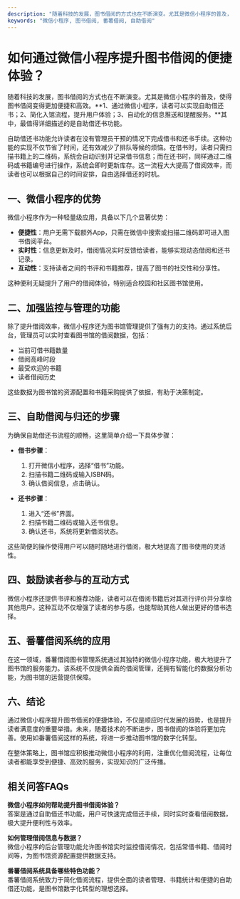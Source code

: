 ```yaml
---
description: "随着科技的发展，图书借阅的方式也在不断演变。尤其是微信小程序的普及，使得图书借阅变得更加便捷和高效。**1、通过微信小程序，读者可以实现自助借还书；2、简化入馆流程，提升用户体验；3、自动化的信息推送和提醒服务。**其中，最值得详细描述的是自助借还书功能。"
keywords: "微信小程序, 图书借阅, 番薯借阅, 自助借阅"
---
```

# 如何通过微信小程序提升图书借阅的便捷体验？

随着科技的发展，图书借阅的方式也在不断演变。尤其是微信小程序的普及，使得图书借阅变得更加便捷和高效。**1、通过微信小程序，读者可以实现自助借还书；2、简化入馆流程，提升用户体验；3、自动化的信息推送和提醒服务。**其中，最值得详细描述的是自助借还书功能。

自助借还书功能允许读者在没有管理员干预的情况下完成借书和还书手续。这种功能的实现不仅节省了时间，还有效减少了排队等候的烦恼。在借书时，读者只需扫描书籍上的二维码，系统会自动识别并记录借书信息；而在还书时，同样通过二维码或书籍编号进行操作，系统会即时更新库存。这一流程大大提高了借阅效率，而读者也可以根据自己的时间安排，自由选择借还的时机。

## **一、微信小程序的优势**

微信小程序作为一种轻量级应用，具备以下几个显著优势：

- **便捷性**：用户无需下载额外App，只需在微信中搜索或扫描二维码即可进入图书借阅平台。
- **实时性**：信息更新及时，借阅情况实时反馈给读者，能够实现动态借阅和还书记录。
- **互动性**：支持读者之间的书评和书籍推荐，提高了图书的社交性和分享性。

这种便利无疑提升了用户的借阅体验，特别适合校园和社区图书馆使用。

## **二、加强监控与管理的功能**

除了提升借阅效率，微信小程序还为图书馆管理提供了强有力的支持。通过系统后台，管理员可以实时查看图书馆的借阅数据，包括：

- 当前可借书籍数量
- 借阅高峰时段
- 最受欢迎的书籍
- 读者借阅历史

这些数据为图书馆的资源配置和书籍采购提供了依据，有助于决策制定。

## **三、自助借阅与归还的步骤**

为确保自助借还书流程的顺畅，这里简单介绍一下具体步骤：

- **借书步骤**：
  1. 打开微信小程序，选择“借书”功能。
  2. 扫描书籍二维码或输入ISBN码。
  3. 确认借阅信息，点击确认。

- **还书步骤**：
  1. 进入“还书”界面。
  2. 扫描书籍二维码或输入还书信息。
  3. 确认还书，系统将更新借阅状态。

这些简便的操作使得用户可以随时随地进行借阅，极大地提高了图书使用的灵活性。

## **四、鼓励读者参与的互动方式**

微信小程序还提供书评和推荐功能，读者可以在借阅书籍后对其进行评价并分享给其他用户。这种互动不仅增强了读者的参与感，也能帮助其他人做出更好的借书选择。

## **五、番薯借阅系统的应用**

在这一领域，番薯借阅图书管理系统通过其独特的微信小程序功能，极大地提升了图书馆的服务能力。该系统不仅提供全面的借阅管理，还拥有智能化的数据分析功能，为图书馆的运营提供保障。

## **六、结论**

通过微信小程序提升图书借阅的便捷体验，不仅是顺应时代发展的趋势，也是提升读者满意度的重要举措。未来，随着技术的不断进步，图书借阅的体验将更加完善。使用如番薯借阅这样的系统，将进一步推动图书馆的数字化转型。

在整体策略上，图书馆应积极推动微信小程序的利用，注重优化借阅流程，让每位读者都能享受到便捷、高效的服务，实现知识的广泛传播。

## 相关问答FAQs

**微信小程序如何帮助提升图书借阅体验？**  
答案是通过自助借还书功能，用户可快速完成借还手续，同时实时查看借阅数据，极大提升便利性与效率。

**如何管理借阅信息与数据？**  
微信小程序的后台管理功能允许图书馆实时监控借阅情况，包括常借书籍、借阅时间等，为图书馆资源配置提供数据支持。

**番薯借阅系统具备哪些特色功能？**  
番薯借阅系统致力于简化借阅流程，提供全面的读者管理、书籍统计和便捷的自助借还功能，是图书馆数字化转型的理想选择。
